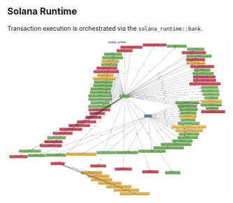 ## Solana Runtime

Transaction execution is orchestrated via the `solana_runtime::bank`.

![solana_runtime-bank.svg ](solana_runtime-bank.svg)
